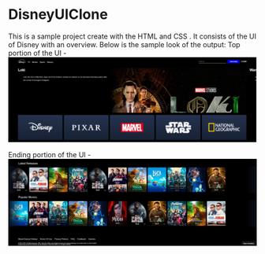 # DisneyUIClone
This is a sample project create with the HTML and CSS . It consists of the UI of Disney with an overview. Below is the sample look of the output:
Top portion of the UI -
<img src="Part1.png">

Ending portion of the UI -
<img src="Part2.png">

